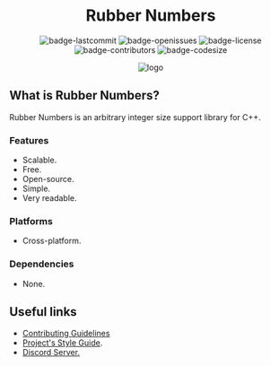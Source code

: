 <h1 align="center">Rubber Numbers</h1>

<p align="center">
<img alt="badge-lastcommit" src="https://img.shields.io/github/last-commit/GaryNLOL/Rubber-Numbers?style=for-the-badge">
<img alt="badge-openissues" src="https://img.shields.io/github/issues-raw/GaryNLOL/Rubber-Numbers?style=for-the-badge">
<img alt="badge-license" src="https://img.shields.io/github/license/GaryNLOL/Rubber-Numbers?style=for-the-badge">
<img alt="badge-contributors" src="https://img.shields.io/github/contributors/GaryNLOL/Rubber-Numbers?style=for-the-badge">
<img alt="badge-codesize" src="https://img.shields.io/github/languages/code-size/GaryNLOL/Rubber-Numbers?style=for-the-badge">
</p>

<p align="center">
<image alt="logo" src="https://github.com/GaryNLOL/Rubber-Numbers/blob/main/images/logo.png">
</p>

## What is Rubber Numbers?
Rubber Numbers is an arbitrary integer size support library for C++.
<div>
  <h3>Features</h3>
  <ul>
    <li>Scalable.</li>
    <li>Free.</li>
    <li>Open-source.</li>
    <li>Simple.</li>
    <li>Very readable.</li>
  </ul>
</div>
<div>
  <h3>Platforms</h3>
  <ul>
    <li>Cross-platform.</li>
  </ul>
</div>
<div>
  <h3>Dependencies</h3>
  <ul>
    <li>None.</li>
  </ul>
</div>

## Useful links
- [Contributing Guidelines](https://github.com/GaryNLOL/Rubber-Numbers/blob/main/docs/CONTRIBUTING.md)
- [Project's Style Guide](https://github.com/GaryNLOL/Style-Guides/).
- [Discord Server.](https://discord.gg/RQN6gcDQwX)
